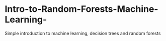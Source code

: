 # Intro-to-Random-Forests-Machine-Learning-
Simple introduction to machine learning, decision trees and  random forests
